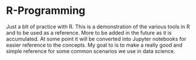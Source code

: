 # R-Programming
Just a bIt of practice with R. This is a demonstration of the various tools in R and to be used as a reference. More to be added in the future as it is accumulated. At some point it will be converted into Jupyter notebooks for easier reference to the concepts. My goal to is to make a really good and simple reference for some common scenarios we use in data science.
